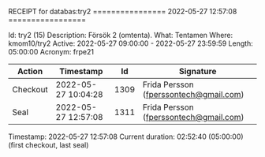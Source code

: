 RECEIPT for databas:try2
================ 2022-05-27 12:57:08 =================

Id:          try2 (15)
Description: Försök 2 (omtenta).
What:        Tentamen
Where:       kmom10/try2
Active:      2022-05-27 09:00:00 - 2022-05-27 23:59:59
Length:      05:00:00
Acronym:     frpe21

| Action   | Timestamp           | Id    | Signature |
|----------|---------------------|-------|-----------|
| Checkout | 2022-05-27 10:04:28 |  1309 | Frida Persson (fperssontech@gmail.com) |
| Seal     | 2022-05-27 12:57:08 |  1311 | Frida Persson (fperssontech@gmail.com) |

Timestamp:        2022-05-27 12:57:08
Current duration: 02:52:40 (05:00:00) (first checkout, last seal)

